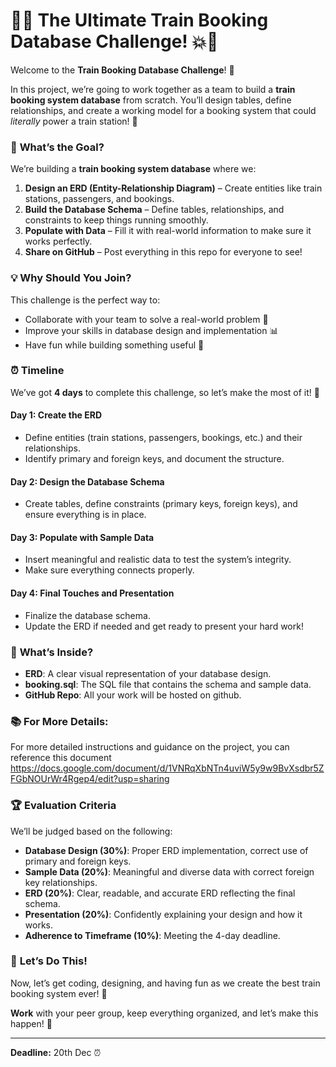 # 🚂💥 The Ultimate Train Booking Database Challenge! 💥🚂

Welcome to the **Train Booking Database Challenge**! 🎉

In this project, we’re going to work together as a team to build a **train booking system database** from scratch. You’ll design tables, define relationships, and create a working model for a booking system that could *literally* power a train station! 🚉

### 📝 **What’s the Goal?**
We’re building a **train booking system database** where we:
1. **Design an ERD (Entity-Relationship Diagram)** – Create entities like train stations, passengers, and bookings.
2. **Build the Database Schema** – Define tables, relationships, and constraints to keep things running smoothly.
3. **Populate with Data** – Fill it with real-world information to make sure it works perfectly.
4. **Share on GitHub** – Post everything in this repo for everyone to see!

### 💡 **Why Should You Join?**
This challenge is the perfect way to:
- Collaborate with your team to solve a real-world problem 🤝
- Improve your skills in database design and implementation 📊
- Have fun while building something useful 🚀

### ⏰ **Timeline**
We’ve got **4 days** to complete this challenge, so let’s make the most of it! 💪

#### Day 1: **Create the ERD**
- Define entities (train stations, passengers, bookings, etc.) and their relationships.
- Identify primary and foreign keys, and document the structure.

#### Day 2: **Design the Database Schema**
- Create tables, define constraints (primary keys, foreign keys), and ensure everything is in place.

#### Day 3: **Populate with Sample Data**
- Insert meaningful and realistic data to test the system’s integrity.
- Make sure everything connects properly.

#### Day 4: **Final Touches and Presentation**
- Finalize the database schema.
- Update the ERD if needed and get ready to present your hard work!

### 📁 **What’s Inside?**
- **ERD**: A clear visual representation of your database design.
- **booking.sql**: The SQL file that contains the schema and sample data.
- **GitHub Repo**: All your work will be hosted on github.

### 📚 **For More Details:**
For more detailed instructions and guidance on the project, you can reference this document https://docs.google.com/document/d/1VNRqXbNTn4uviW5y9w9BvXsdbr5ZFGbNOUrWr4Rgep4/edit?usp=sharing

### 🏆 **Evaluation Criteria**
We’ll be judged based on the following:
- **Database Design (30%)**: Proper ERD implementation, correct use of primary and foreign keys.
- **Sample Data (20%)**: Meaningful and diverse data with correct foreign key relationships.
- **ERD (20%)**: Clear, readable, and accurate ERD reflecting the final schema.
- **Presentation (20%)**: Confidently explaining your design and how it works.
- **Adherence to Timeframe (10%)**: Meeting the 4-day deadline.

### 🚀 **Let’s Do This!**
Now, let’s get coding, designing, and having fun as we create the best train booking system ever! 🎉 

 **Work** with your peer group, keep everything organized, and let’s make this happen! 🌟

---

**Deadline:** 20th Dec ⏰

